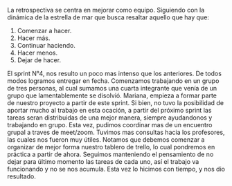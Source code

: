 La retrospectiva se centra en mejorar como equipo. Siguiendo con la dinámica de la estrella de mar que busca resaltar aquello que hay que:
1. Comenzar a hacer.
2. Hacer más.
3. Continuar haciendo.
4. Hacer menos.
5. Dejar de hacer.

El sprint N°4, nos resulto un poco mas intenso que los anteriores. De todos modos logramos entregar en fecha. 
Comenzamos trabajando en un grupo de tres personas, al cual sumamos una cuarta integrante que venía de un grupo que lamentablemente se disolvió. Mariana, empieza a formar parte de nuestro proyecto a partir de este sprint. Si bien, no tuvo la posibilidad de aportar mucho al trabajo en esta ocación, a partir del próximo sprint las tareas seran distribuidas de una mejor manera, siempre ayudandonos y trabajando en grupo. 
Esta vez, pudimos coordinar mas de un encuentro grupal a traves de meet/zoom. Tuvimos mas consultas hacia los profesores, las cuales nos fueron muy útiles. 
Notamos que debemos comenzar a organizar de mejor forma nuestro tablero de trello, lo cual pondremos en práctica a partir de ahora. 
Seguimos manteniendo el pensamiento de no dejar para último momento las tareas de cada uno, así el trabajo va funcionando y no se nos acumula. Esta vez lo hicimos con tiempo, y nos dio resultado. 



